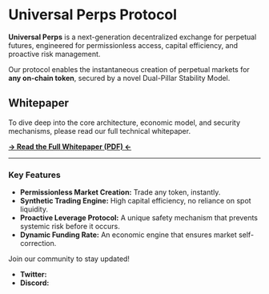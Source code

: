 # Universal Perps Protocol

**Universal Perps** is a next-generation decentralized exchange for perpetual futures, engineered for permissionless access, capital efficiency, and proactive risk management.

Our protocol enables the instantaneous creation of perpetual markets for **any on-chain token**, secured by a novel Dual-Pillar Stability Model.

## Whitepaper

To dive deep into the core architecture, economic model, and security mechanisms, please read our full technical whitepaper.

**[-> Read the Full Whitepaper (PDF) <-](./Universal-Perps-Whitepaper-v1.pdf)**

---

### Key Features
* **Permissionless Market Creation:** Trade any token, instantly.
* **Synthetic Trading Engine:** High capital efficiency, no reliance on spot liquidity.
* **Proactive Leverage Protocol:** A unique safety mechanism that prevents systemic risk before it occurs.
* **Dynamic Funding Rate:** An economic engine that ensures market self-correction.

Join our community to stay updated!
* **Twitter:** 
* **Discord:** 
